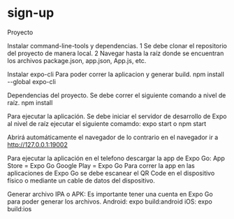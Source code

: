 # sign-up
Proyecto

Instalar command-line-tools y dependencias.
1 Se debe clonar el repositorio del proyecto de manera local.
2 Navegar hasta la raíz donde se encuentran los archivos package.json, app.json, App.js, etc.
 
Instalar expo-cli Para poder correr la aplicacion y generar build.
npm install --global expo-cli

Dependencias del proyecto.
Se debe correr el siguiente comando a nivel de raíz.
npm install

Para ejecutar la aplicación.
Se debe iniciar el servidor de desarrollo de Expo al nivel de raíz ejecutar el siguiente comamdo:
expo start o npm start

Abrirá automáticamente el navegador de lo contrario en el navegador ir a http://127.0.0.1:19002

Para ejecutar la aplicación en el telefono descargar la app de Expo Go:
App Store = Expo Go
Google Play = Expo Go
Para correr la app en las aplicaciones de Expo Go se debe escanear el QR Code en el dispositivo físico o mediante un cable de datos del dispositivo.

Generar archivo IPA o APK:
Es importante tener una cuenta en Expo Go para poder generar los archivos.
Android:
expo build:android
iOS:
expo build:ios
